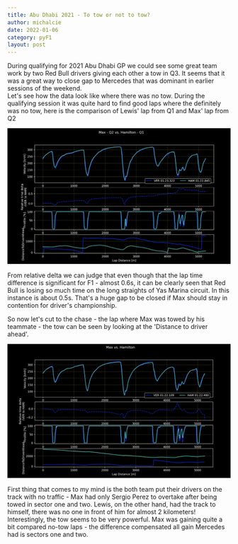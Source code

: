 ```yaml
---
title: Abu Dhabi 2021 - To tow or not to tow?
author: michalcie
date: 2022-01-06
category: pyF1
layout: post
---
```


During qualifying for 2021 Abu Dhabi GP we could see some great team work by two Red Bull drivers giving each other a tow in Q3. It seems that it was a great way to close gap to Mercedes that was dominant in earlier sessions of the weekend.  
Let's see how the data look like where there was no tow. During the qualifying session it was quite hard to find good laps where the definitely was no tow, here is the comparison of Lewis' lap from Q1 and Max' lap from Q2

![](../Analysis/AbuDhabi2021/2021_AbuDhabi_Qual_Analysis_NotToTow_Q1.png)

From relative delta we can judge that even though that the lap time difference is significant for F1 - almost 0.6s, it can be clearly seen that Red Bull is losing so much time on the long straights of Yas Marina circuit. In this instance is about 0.5s. That's a huge gap to be closed if Max should stay in contention for driver's championship.  

So now let's cut to the chase - the lap where Max was towed by his teammate - the tow can be seen by looking at the 'Distance to driver ahead'. 

![](../Analysis/AbuDhabi2021/2021_AbuDhabi_Qual_Analysis_ToTow_VERvsHAM.png)

First thing that comes to my mind is the both team put their drivers on the track with no traffic - Max had only Sergio Perez to overtake after being towed in sector one and two. Lewis, on the other hand, had the track to himself, there was no one in front of him for almost 2 kilometers! Interestingly, the tow seems to be very powerful. Max was gaining quite a bit compared no-tow laps - the difference compensated all gain Mercedes had is sectors one and two.